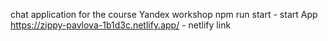 chat application for the course Yandex workshop
npm run start - start App
https://zippy-pavlova-1b1d3c.netlify.app/ - netlify link
